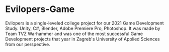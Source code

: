 # Evilopers-Game
Evilopers is a single-leveled college project for our 2021 Game Development Study.
Unity, C#, Blender, Adobe Premiere Pro, Photoshop.
It was made by Team TVZ Warhammer and was one of the most successful Game Development projects that year in Zagreb's University of Applied Sciences from our perspective. 
